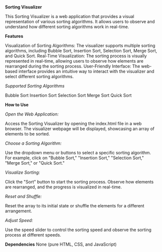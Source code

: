**Sorting Visualizer**

This Sorting Visualizer is a web application that provides a visual representation of various sorting algorithms. It allows users to observe and understand how different sorting algorithms work in real-time.

**Features**

Visualization of Sorting Algorithms: The visualizer supports multiple sorting algorithms, including Bubble Sort, Insertion Sort, Selection Sort, Merge Sort, and Quick Sort.
Real-Time Visualization: The sorting process is visually represented in real-time, allowing users to observe how elements are rearranged during the sorting process.
User-Friendly Interface: The web-based interface provides an intuitive way to interact with the visualizer and select different sorting algorithms.

_Supported Sorting Algorithms_

Bubble Sort
Insertion Sort
Selection Sort
Merge Sort
Quick Sort

**How to Use**

_Open the Web Application:_

Access the Sorting Visualizer by opening the index.html file in a web browser.
The visualizer webpage will be displayed, showcasing an array of elements to be sorted.

_Choose a Sorting Algorithm:_

Use the dropdown menu or buttons to select a specific sorting algorithm.
For example, click on "Bubble Sort," "Insertion Sort," "Selection Sort," "Merge Sort," or "Quick Sort."

_Visualize Sorting:_

Click the "Sort" button to start the sorting process.
Observe how elements are rearranged, and the progress is visualized in real-time.

_Reset and Shuffle:_

Reset the array to its initial state or shuffle the elements for a different arrangement.

_Adjust Speed:_

Use the speed slider to control the sorting speed and observe the sorting process at different speeds.

**Dependencies**
None (pure HTML, CSS, and JavaScript)
